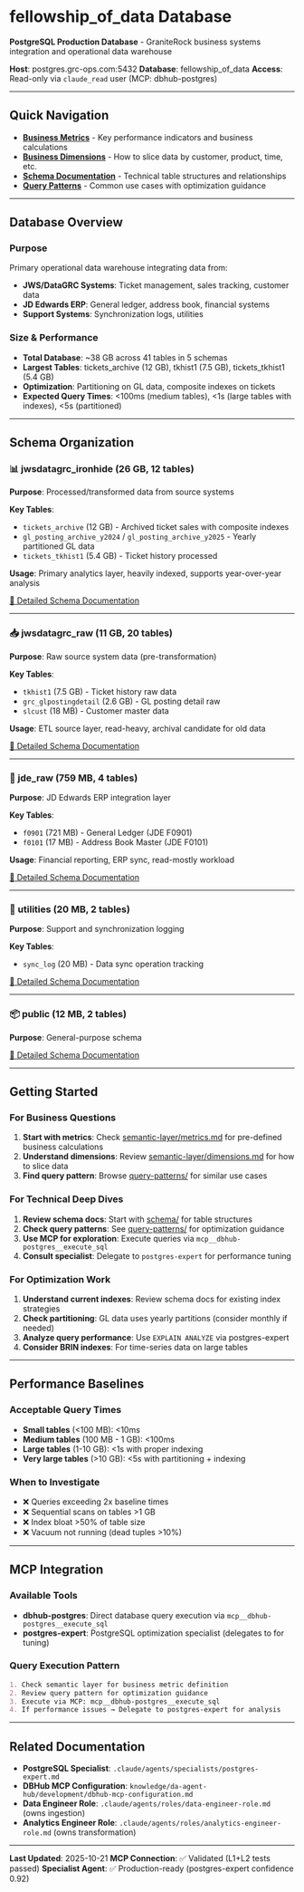 # fellowship_of_data Database

**PostgreSQL Production Database** - GraniteRock business systems integration and operational data warehouse

**Host**: postgres.grc-ops.com:5432
**Database**: fellowship_of_data
**Access**: Read-only via `claude_read` user (MCP: dbhub-postgres)

---

## Quick Navigation

- **[Business Metrics](semantic-layer/metrics.md)** - Key performance indicators and business calculations
- **[Business Dimensions](semantic-layer/dimensions.md)** - How to slice data by customer, product, time, etc.
- **[Schema Documentation](schema/)** - Technical table structures and relationships
- **[Query Patterns](query-patterns/)** - Common use cases with optimization guidance

---

## Database Overview

### Purpose
Primary operational data warehouse integrating data from:
- **JWS/DataGRC Systems**: Ticket management, sales tracking, customer data
- **JD Edwards ERP**: General ledger, address book, financial systems
- **Support Systems**: Synchronization logs, utilities

### Size & Performance
- **Total Database**: ~38 GB across 41 tables in 5 schemas
- **Largest Tables**: tickets_archive (12 GB), tkhist1 (7.5 GB), tickets_tkhist1 (5.4 GB)
- **Optimization**: Partitioning on GL data, composite indexes on tickets
- **Expected Query Times**: <100ms (medium tables), <1s (large tables with indexes), <5s (partitioned)

---

## Schema Organization

### 📊 jwsdatagrc_ironhide (26 GB, 12 tables)
**Purpose**: Processed/transformed data from source systems

**Key Tables**:
- `tickets_archive` (12 GB) - Archived ticket sales with composite indexes
- `gl_posting_archive_y2024` / `gl_posting_archive_y2025` - Yearly partitioned GL data
- `tickets_tkhist1` (5.4 GB) - Ticket history processed

**Usage**: Primary analytics layer, heavily indexed, supports year-over-year analysis

[📄 Detailed Schema Documentation](schema/jwsdatagrc_ironhide.md)

---

### 📥 jwsdatagrc_raw (11 GB, 20 tables)
**Purpose**: Raw source system data (pre-transformation)

**Key Tables**:
- `tkhist1` (7.5 GB) - Ticket history raw data
- `grc_glpostingdetail` (2.6 GB) - GL posting detail raw
- `slcust` (18 MB) - Customer master data

**Usage**: ETL source layer, read-heavy, archival candidate for old data

[📄 Detailed Schema Documentation](schema/jwsdatagrc_raw.md)

---

### 🏢 jde_raw (759 MB, 4 tables)
**Purpose**: JD Edwards ERP integration layer

**Key Tables**:
- `f0901` (721 MB) - General Ledger (JDE F0901)
- `f0101` (17 MB) - Address Book Master (JDE F0101)

**Usage**: Financial reporting, ERP sync, read-mostly workload

[📄 Detailed Schema Documentation](schema/jde_raw.md)

---

### 🔧 utilities (20 MB, 2 tables)
**Purpose**: Support and synchronization logging

**Key Tables**:
- `sync_log` (20 MB) - Data sync operation tracking

[📄 Detailed Schema Documentation](schema/utilities.md)

---

### 📦 public (12 MB, 2 tables)
**Purpose**: General-purpose schema

[📄 Detailed Schema Documentation](schema/public.md)

---

## Getting Started

### For Business Questions
1. **Start with metrics**: Check [semantic-layer/metrics.md](semantic-layer/metrics.md) for pre-defined business calculations
2. **Understand dimensions**: Review [semantic-layer/dimensions.md](semantic-layer/dimensions.md) for how to slice data
3. **Find query pattern**: Browse [query-patterns/](query-patterns/) for similar use cases

### For Technical Deep Dives
1. **Review schema docs**: Start with [schema/](schema/) for table structures
2. **Check query patterns**: See [query-patterns/](query-patterns/) for optimization guidance
3. **Use MCP for exploration**: Execute queries via `mcp__dbhub-postgres__execute_sql`
4. **Consult specialist**: Delegate to `postgres-expert` for performance tuning

### For Optimization Work
1. **Understand current indexes**: Review schema docs for existing index strategies
2. **Check partitioning**: GL data uses yearly partitions (consider monthly if needed)
3. **Analyze query performance**: Use `EXPLAIN ANALYZE` via postgres-expert
4. **Consider BRIN indexes**: For time-series data on large tables

---

## Performance Baselines

### Acceptable Query Times
- **Small tables** (<100 MB): <10ms
- **Medium tables** (100 MB - 1 GB): <100ms
- **Large tables** (1-10 GB): <1s with proper indexing
- **Very large tables** (>10 GB): <5s with partitioning + indexing

### When to Investigate
- ❌ Queries exceeding 2x baseline times
- ❌ Sequential scans on tables >1 GB
- ❌ Index bloat >50% of table size
- ❌ Vacuum not running (dead tuples >10%)

---

## MCP Integration

### Available Tools
- **dbhub-postgres**: Direct database query execution via `mcp__dbhub-postgres__execute_sql`
- **postgres-expert**: PostgreSQL optimization specialist (delegates to for tuning)

### Query Execution Pattern
```markdown
1. Check semantic layer for business metric definition
2. Review query pattern for optimization guidance
3. Execute via MCP: mcp__dbhub-postgres__execute_sql
4. If performance issues → Delegate to postgres-expert for analysis
```

---

## Related Documentation

- **PostgreSQL Specialist**: `.claude/agents/specialists/postgres-expert.md`
- **DBHub MCP Configuration**: `knowledge/da-agent-hub/development/dbhub-mcp-configuration.md`
- **Data Engineer Role**: `.claude/agents/roles/data-engineer-role.md` (owns ingestion)
- **Analytics Engineer Role**: `.claude/agents/roles/analytics-engineer-role.md` (owns transformation)

---

**Last Updated**: 2025-10-21
**MCP Connection**: ✅ Validated (L1+L2 tests passed)
**Specialist Agent**: ✅ Production-ready (postgres-expert confidence 0.92)
